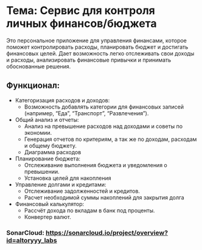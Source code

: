 # Тема: Сервис для контроля личных финансов/бюджета

Это персональное приложение для управления финансами, которое поможет контролировать расходы, 
планировать бюджет и достигать финансовых целей. Дает возможность легко отслеживать свои доходы и расходы, 
анализировать финансовые привычки и принимать обоснованные решения.

## Функционал:

* Категоризация расходов и доходов:
    + Возможность добавлять категории для финансовых записей (например, “Еда”, “Транспорт”, “Развлечения”).
* Общий анализ и отчеты:
    + Анализ на превышение расходов над доходами и советы по экономии.
    + Генерация отчетов по критериям, а так же по доходам, расходам и общему бюджету.
    + Диаграмма расходов
* Планирование бюджета:
    + Отслеживание выполнения бюджета и уведомления о превышении.
    + Установка целей для накопления
* Управление долгами и кредитами:
    + Отслеживание задолженностей и кредитов.
    + Расчет необходимой суммы накоплений для закрытия долга
* Финансовый калькулятор:
    + Рассчёт дохода по вкладам в банк под проценты.
    + Конвертер валют.


### SonarCloud: https://sonarcloud.io/project/overview?id=altoryyy_labs
